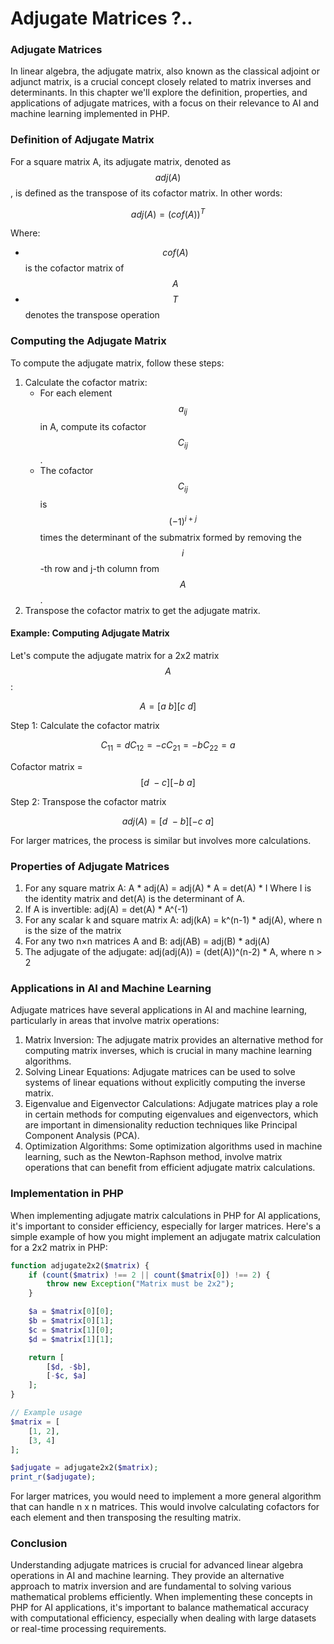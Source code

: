 # Adjugate Matrices ?..

### Adjugate Matrices

In linear algebra, the adjugate matrix, also known as the classical adjoint or adjunct matrix, is a crucial concept closely related to matrix inverses and determinants. In this chapter we'll explore the definition, properties, and applications of adjugate matrices, with a focus on their relevance to AI and machine learning implemented in PHP.

### Definition of Adjugate Matrix

For a square matrix A, its adjugate matrix, denoted as $$adj(A)$$, is defined as the transpose of its cofactor matrix. In other words:

$$adj(A) = (cof(A))^T$$

Where:

* $$cof(A)$$ is the cofactor matrix of $$A$$
* $$T$$ denotes the transpose operation

### Computing the Adjugate Matrix

To compute the adjugate matrix, follow these steps:

1. Calculate the cofactor matrix:
   * For each element $$a_{ij}$$ in A, compute its cofactor $$C_{ij}$$.
   * The cofactor $$C_{ij}$$ is $$(-1)^{i+j}$$ times the determinant of the submatrix formed by removing the \
     $$i$$-th row and j-th column from $$A$$.
2. Transpose the cofactor matrix to get the adjugate matrix.

#### Example: Computing Adjugate Matrix

Let's compute the adjugate matrix for a 2x2 matrix $$A$$:

$$A = [a\ b] [c\ d]$$

Step 1: Calculate the cofactor matrix

$$C_{11} = dC_{12} = -c C_{21} = -b C_{22} = a$$

Cofactor matrix = $$[d\ -c] [-b\ a]$$

Step 2: Transpose the cofactor matrix

$$adj(A) = [d\ -b] [-c\ a]$$

For larger matrices, the process is similar but involves more calculations.

### Properties of Adjugate Matrices

1. For any square matrix A: A \* adj(A) = adj(A) \* A = det(A) \* I Where I is the identity matrix and det(A) is the determinant of A.
2. If A is invertible: adj(A) = det(A) \* A^(-1)
3. For any scalar k and square matrix A: adj(kA) = k^(n-1) \* adj(A), where n is the size of the matrix
4. For any two n×n matrices A and B: adj(AB) = adj(B) \* adj(A)
5. The adjugate of the adjugate: adj(adj(A)) = (det(A))^(n-2) \* A, where n > 2

### Applications in AI and Machine Learning

Adjugate matrices have several applications in AI and machine learning, particularly in areas that involve matrix operations:

1. Matrix Inversion: The adjugate matrix provides an alternative method for computing matrix inverses, which is crucial in many machine learning algorithms.
2. Solving Linear Equations: Adjugate matrices can be used to solve systems of linear equations without explicitly computing the inverse matrix.
3. Eigenvalue and Eigenvector Calculations: Adjugate matrices play a role in certain methods for computing eigenvalues and eigenvectors, which are important in dimensionality reduction techniques like Principal Component Analysis (PCA).
4. Optimization Algorithms: Some optimization algorithms used in machine learning, such as the Newton-Raphson method, involve matrix operations that can benefit from efficient adjugate matrix calculations.

### Implementation in PHP

When implementing adjugate matrix calculations in PHP for AI applications, it's important to consider efficiency, especially for larger matrices. Here's a simple example of how you might implement an adjugate matrix calculation for a 2x2 matrix in PHP:

```php
function adjugate2x2($matrix) {
    if (count($matrix) !== 2 || count($matrix[0]) !== 2) {
        throw new Exception("Matrix must be 2x2");
    }

    $a = $matrix[0][0];
    $b = $matrix[0][1];
    $c = $matrix[1][0];
    $d = $matrix[1][1];

    return [
        [$d, -$b],
        [-$c, $a]
    ];
}

// Example usage
$matrix = [
    [1, 2],
    [3, 4]
];

$adjugate = adjugate2x2($matrix);
print_r($adjugate);
```

For larger matrices, you would need to implement a more general algorithm that can handle n x n matrices. This would involve calculating cofactors for each element and then transposing the resulting matrix.

### Conclusion

Understanding adjugate matrices is crucial for advanced linear algebra operations in AI and machine learning. They provide an alternative approach to matrix inversion and are fundamental to solving various mathematical problems efficiently. When implementing these concepts in PHP for AI applications, it's important to balance mathematical accuracy with computational efficiency, especially when dealing with large datasets or real-time processing requirements.
